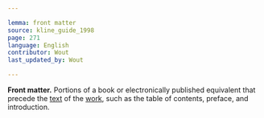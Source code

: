 ```yaml
---

lemma: front matter
source: kline_guide_1998
page: 271
language: English
contributor: Wout
last_updated_by: Wout

---
```


**Front matter.** Portions of a book or electronically published equivalent that precede the [text](text.html) of the [work](work.html), such as the table of contents, preface, and introduction.
